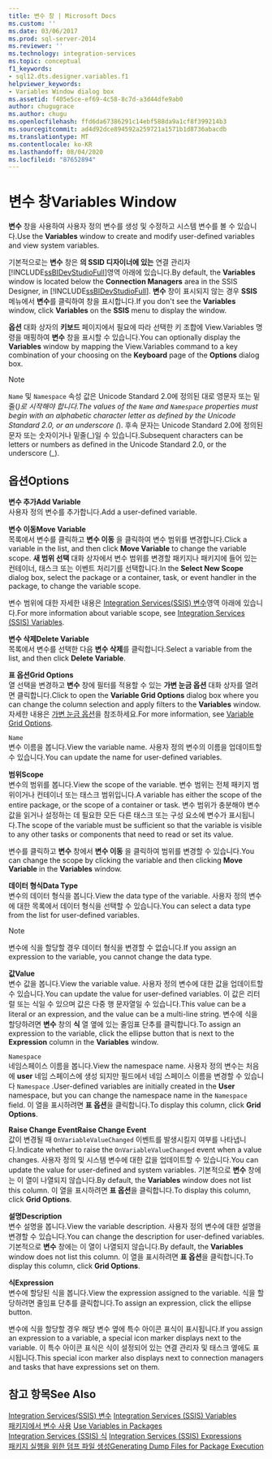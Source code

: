 ```yaml
---
title: 변수 창 | Microsoft Docs
ms.custom: ''
ms.date: 03/06/2017
ms.prod: sql-server-2014
ms.reviewer: ''
ms.technology: integration-services
ms.topic: conceptual
f1_keywords:
- sql12.dts.designer.variables.f1
helpviewer_keywords:
- Variables Window dialog box
ms.assetid: f405e5ce-ef69-4c58-8c7d-a3d44dfe9ab0
author: chugugrace
ms.author: chugu
ms.openlocfilehash: ffd6da67386291c14ebf588da9a1cf8f399214b3
ms.sourcegitcommit: ad4d92dce894592a259721a1571b1d8736abacdb
ms.translationtype: MT
ms.contentlocale: ko-KR
ms.lasthandoff: 08/04/2020
ms.locfileid: "87652894"
---
```

# <a name="variables-window"></a><span data-ttu-id="3b219-102">변수 창</span><span class="sxs-lookup"><span data-stu-id="3b219-102">Variables Window</span></span>
  <span data-ttu-id="3b219-103">**변수** 창을 사용하여 사용자 정의 변수를 생성 및 수정하고 시스템 변수를 볼 수 있습니다.</span><span class="sxs-lookup"><span data-stu-id="3b219-103">Use the **Variables** window to create and modify user-defined variables and view system variables.</span></span>  
  
 <span data-ttu-id="3b219-104">기본적으로는 **변수** 창은 **의 SSID 디자이너에 있는** 연결 관리자 [!INCLUDE[ssBIDevStudioFull](../includes/ssbidevstudiofull-md.md)]영역 아래에 있습니다.</span><span class="sxs-lookup"><span data-stu-id="3b219-104">By default, the **Variables** window is located below the **Connection Managers** area in the SSIS Designer, in [!INCLUDE[ssBIDevStudioFull](../includes/ssbidevstudiofull-md.md)].</span></span> <span data-ttu-id="3b219-105">**변수** 창이 표시되지 않는 경우 **SSIS** 메뉴에서 **변수**를 클릭하여 창을 표시합니다.</span><span class="sxs-lookup"><span data-stu-id="3b219-105">If you don't see the **Variables** window, click **Variables** on the **SSIS** menu to display the window.</span></span>  
  
 <span data-ttu-id="3b219-106">**옵션** 대화 상자의 **키보드** 페이지에서 필요에 따라 선택한 키 조합에 View.Variables 명령을 매핑하여 **변수** 창을 표시할 수 있습니다.</span><span class="sxs-lookup"><span data-stu-id="3b219-106">You can optionally display the **Variables** window by mapping the View.Variables command to a key combination of your choosing on the **Keyboard** page of the **Options** dialog box.</span></span>  
  
> [!NOTE]
>  <span data-ttu-id="3b219-107">`Name` 및 `Namespace` 속성 값은 Unicode Standard 2.0에 정의된 대로 영문자 또는 밑줄(_)로 시작해야 합니다.</span><span class="sxs-lookup"><span data-stu-id="3b219-107">The values of the `Name` and `Namespace` properties must begin with an alphabetic character letter as defined by the Unicode Standard 2.0, or an underscore (_).</span></span> <span data-ttu-id="3b219-108">후속 문자는 Unicode Standard 2.0에 정의된 문자 또는 숫자이거나 밑줄(\_)일 수 있습니다.</span><span class="sxs-lookup"><span data-stu-id="3b219-108">Subsequent characters can be letters or numbers as defined in the Unicode Standard 2.0, or the underscore (\_).</span></span>  
  
## <a name="options"></a><span data-ttu-id="3b219-109">옵션</span><span class="sxs-lookup"><span data-stu-id="3b219-109">Options</span></span>  
 <span data-ttu-id="3b219-110">**변수 추가**</span><span class="sxs-lookup"><span data-stu-id="3b219-110">**Add Variable**</span></span>  
 <span data-ttu-id="3b219-111">사용자 정의 변수를 추가합니다.</span><span class="sxs-lookup"><span data-stu-id="3b219-111">Add a user-defined variable.</span></span>  
  
 <span data-ttu-id="3b219-112">**변수 이동**</span><span class="sxs-lookup"><span data-stu-id="3b219-112">**Move Variable**</span></span>  
 <span data-ttu-id="3b219-113">목록에서 변수를 클릭하고 **변수 이동** 을 클릭하여 변수 범위를 변경합니다.</span><span class="sxs-lookup"><span data-stu-id="3b219-113">Click a variable in the list, and then click **Move Variable** to change the variable scope.</span></span> <span data-ttu-id="3b219-114">**새 범위 선택** 대화 상자에서 변수 범위를 변경할 패키지나 패키지에 들어 있는 컨테이너, 태스크 또는 이벤트 처리기를 선택합니다.</span><span class="sxs-lookup"><span data-stu-id="3b219-114">In the **Select New Scope** dialog box, select the package or a container, task, or event handler in the package, to change the variable scope.</span></span>  
  
 <span data-ttu-id="3b219-115">변수 범위에 대한 자세한 내용은 [Integration Services&#40;SSIS&#41; 변수](integration-services-ssis-variables.md)영역 아래에 있습니다.</span><span class="sxs-lookup"><span data-stu-id="3b219-115">For more information about variable scope, see [Integration Services &#40;SSIS&#41; Variables](integration-services-ssis-variables.md).</span></span>  
  
 <span data-ttu-id="3b219-116">**변수 삭제**</span><span class="sxs-lookup"><span data-stu-id="3b219-116">**Delete Variable**</span></span>  
 <span data-ttu-id="3b219-117">목록에서 변수를 선택한 다음 **변수 삭제**를 클릭합니다.</span><span class="sxs-lookup"><span data-stu-id="3b219-117">Select a variable from the list, and then click **Delete Variable**.</span></span>  
  
 <span data-ttu-id="3b219-118">**표 옵션**</span><span class="sxs-lookup"><span data-stu-id="3b219-118">**Grid Options**</span></span>  
 <span data-ttu-id="3b219-119">열 선택을 변경하고 **변수** 창에 필터를 적용할 수 있는 **가변 눈금 옵션** 대화 상자를 열려면 클릭합니다.</span><span class="sxs-lookup"><span data-stu-id="3b219-119">Click to open the **Variable Grid Options** dialog box where you can change the column selection and apply filters to the **Variables** window.</span></span> <span data-ttu-id="3b219-120">자세한 내용은 [가변 눈금 옵션](../../2014/integration-services/variable-grid-options.md)을 참조하세요.</span><span class="sxs-lookup"><span data-stu-id="3b219-120">For more information, see [Variable Grid Options](../../2014/integration-services/variable-grid-options.md).</span></span>  
  
 `Name`  
 <span data-ttu-id="3b219-121">변수 이름을 봅니다.</span><span class="sxs-lookup"><span data-stu-id="3b219-121">View the variable name.</span></span> <span data-ttu-id="3b219-122">사용자 정의 변수의 이름을 업데이트할 수 있습니다.</span><span class="sxs-lookup"><span data-stu-id="3b219-122">You can update the name for user-defined variables.</span></span>  
  
 <span data-ttu-id="3b219-123">**범위**</span><span class="sxs-lookup"><span data-stu-id="3b219-123">**Scope**</span></span>  
 <span data-ttu-id="3b219-124">변수의 범위를 봅니다.</span><span class="sxs-lookup"><span data-stu-id="3b219-124">View the scope of the variable.</span></span> <span data-ttu-id="3b219-125">변수 범위는 전체 패키지 범위이거나 컨테이너 또는 태스크 범위입니다.</span><span class="sxs-lookup"><span data-stu-id="3b219-125">A variable has either the scope of the entire package, or the scope of a container or task.</span></span> <span data-ttu-id="3b219-126">변수 범위가 충분해야 변수 값을 읽거나 설정하는 데 필요한 모든 다른 태스크 또는 구성 요소에 변수가 표시됩니다.</span><span class="sxs-lookup"><span data-stu-id="3b219-126">The scope of the variable must be sufficient so that the variable is visible to any other tasks or components that need to read or set its value.</span></span>  
  
 <span data-ttu-id="3b219-127">변수를 클릭하고 **변수** 창에서 **변수 이동** 을 클릭하여 범위를 변경할 수 있습니다.</span><span class="sxs-lookup"><span data-stu-id="3b219-127">You can change the scope by clicking the variable and then clicking **Move Variable** in the **Variables** window.</span></span>  
  
 <span data-ttu-id="3b219-128">**데이터 형식**</span><span class="sxs-lookup"><span data-stu-id="3b219-128">**Data Type**</span></span>  
 <span data-ttu-id="3b219-129">변수의 데이터 형식을 봅니다.</span><span class="sxs-lookup"><span data-stu-id="3b219-129">View the data type of the variable.</span></span> <span data-ttu-id="3b219-130">사용자 정의 변수에 대한 목록에서 데이터 형식을 선택할 수 있습니다.</span><span class="sxs-lookup"><span data-stu-id="3b219-130">You can select a data type from the list for user-defined variables.</span></span>  
  
> [!NOTE]  
>  <span data-ttu-id="3b219-131">변수에 식을 할당할 경우 데이터 형식을 변경할 수 없습니다.</span><span class="sxs-lookup"><span data-stu-id="3b219-131">If you assign an expression to the variable, you cannot change the data type.</span></span>  
  
 <span data-ttu-id="3b219-132">**값**</span><span class="sxs-lookup"><span data-stu-id="3b219-132">**Value**</span></span>  
 <span data-ttu-id="3b219-133">변수 값을 봅니다.</span><span class="sxs-lookup"><span data-stu-id="3b219-133">View the variable value.</span></span> <span data-ttu-id="3b219-134">사용자 정의 변수에 대한 값을 업데이트할 수 있습니다.</span><span class="sxs-lookup"><span data-stu-id="3b219-134">You can update the value for user-defined variables.</span></span> <span data-ttu-id="3b219-135">이 값은 리터럴 또는 식일 수 있으며 값은 다중 행 문자열일 수 있습니다.</span><span class="sxs-lookup"><span data-stu-id="3b219-135">This value can be a literal or an expression, and the value can be a multi-line string.</span></span> <span data-ttu-id="3b219-136">변수에 식을 할당하려면 **변수** 창의 **식** 열 옆에 있는 줄임표 단추를 클릭합니다.</span><span class="sxs-lookup"><span data-stu-id="3b219-136">To assign an expression to the variable, click the ellipse button that is next to the **Expression** column in the **Variables** window.</span></span>  
  
 `Namespace`  
 <span data-ttu-id="3b219-137">네임스페이스 이름을 봅니다.</span><span class="sxs-lookup"><span data-stu-id="3b219-137">View the namespace name.</span></span> <span data-ttu-id="3b219-138">사용자 정의 변수는 처음에 **user** 네임 스페이스에 생성 되지만 필드에서 네임 스페이스 이름을 변경할 수 있습니다 `Namespace` .</span><span class="sxs-lookup"><span data-stu-id="3b219-138">User-defined variables are initially created in the **User** namespace, but you can change the namespace name in the `Namespace` field.</span></span> <span data-ttu-id="3b219-139">이 열을 표시하려면 **표 옵션**을 클릭합니다.</span><span class="sxs-lookup"><span data-stu-id="3b219-139">To display this column, click **Grid Options**.</span></span>  
  
 <span data-ttu-id="3b219-140">**Raise Change Event**</span><span class="sxs-lookup"><span data-stu-id="3b219-140">**Raise Change Event**</span></span>  
 <span data-ttu-id="3b219-141">값이 변경될 때 `OnVariableValueChanged` 이벤트를 발생시킬지 여부를 나타냅니다.</span><span class="sxs-lookup"><span data-stu-id="3b219-141">Indicate whether to raise the `OnVariableValueChanged` event when a value changes.</span></span> <span data-ttu-id="3b219-142">사용자 정의 및 시스템 변수에 대한 값을 업데이트할 수 있습니다.</span><span class="sxs-lookup"><span data-stu-id="3b219-142">You can update the value for user-defined and system variables.</span></span> <span data-ttu-id="3b219-143">기본적으로 **변수** 창에는 이 열이 나열되지 않습니다.</span><span class="sxs-lookup"><span data-stu-id="3b219-143">By default, the **Variables** window does not list this column.</span></span> <span data-ttu-id="3b219-144">이 열을 표시하려면 **표 옵션**을 클릭합니다.</span><span class="sxs-lookup"><span data-stu-id="3b219-144">To display this column, click **Grid Options**.</span></span>  
  
 <span data-ttu-id="3b219-145">**설명**</span><span class="sxs-lookup"><span data-stu-id="3b219-145">**Description**</span></span>  
 <span data-ttu-id="3b219-146">변수 설명을 봅니다.</span><span class="sxs-lookup"><span data-stu-id="3b219-146">View the variable description.</span></span> <span data-ttu-id="3b219-147">사용자 정의 변수에 대한 설명을 변경할 수 있습니다.</span><span class="sxs-lookup"><span data-stu-id="3b219-147">You can change the description for user-defined variables.</span></span> <span data-ttu-id="3b219-148">기본적으로 **변수** 창에는 이 열이 나열되지 않습니다.</span><span class="sxs-lookup"><span data-stu-id="3b219-148">By default, the **Variables** window does not list this column.</span></span> <span data-ttu-id="3b219-149">이 열을 표시하려면 **표 옵션**을 클릭합니다.</span><span class="sxs-lookup"><span data-stu-id="3b219-149">To display this column, click **Grid Options**.</span></span>  
  
 <span data-ttu-id="3b219-150">**식**</span><span class="sxs-lookup"><span data-stu-id="3b219-150">**Expression**</span></span>  
 <span data-ttu-id="3b219-151">변수에 할당된 식을 봅니다.</span><span class="sxs-lookup"><span data-stu-id="3b219-151">View the expression assigned to the variable.</span></span> <span data-ttu-id="3b219-152">식을 할당하려면 줄임표 단추를 클릭합니다.</span><span class="sxs-lookup"><span data-stu-id="3b219-152">To assign an expression, click the ellipse button.</span></span>  
  
 <span data-ttu-id="3b219-153">변수에 식을 할당할 경우 해당 변수 옆에 특수 아이콘 표식이 표시됩니다.</span><span class="sxs-lookup"><span data-stu-id="3b219-153">If you assign an expression to a variable, a special icon marker displays next to the variable.</span></span> <span data-ttu-id="3b219-154">이 특수 아이콘 표식은 식이 설정되어 있는 연결 관리자 및 태스크 옆에도 표시됩니다.</span><span class="sxs-lookup"><span data-stu-id="3b219-154">This special icon marker also displays next to connection managers and tasks that have expressions set on them.</span></span>  
  
## <a name="see-also"></a><span data-ttu-id="3b219-155">참고 항목</span><span class="sxs-lookup"><span data-stu-id="3b219-155">See Also</span></span>  
 <span data-ttu-id="3b219-156">[Integration Services&#40;SSIS&#41; 변수](integration-services-ssis-variables.md) </span><span class="sxs-lookup"><span data-stu-id="3b219-156">[Integration Services &#40;SSIS&#41; Variables](integration-services-ssis-variables.md) </span></span>  
 <span data-ttu-id="3b219-157">[패키지에서 변수 사용](../../2014/integration-services/use-variables-in-packages.md) </span><span class="sxs-lookup"><span data-stu-id="3b219-157">[Use Variables in Packages](../../2014/integration-services/use-variables-in-packages.md) </span></span>  
 <span data-ttu-id="3b219-158">[Integration Services &#40;SSIS&#41; 식](expressions/integration-services-ssis-expressions.md) </span><span class="sxs-lookup"><span data-stu-id="3b219-158">[Integration Services &#40;SSIS&#41; Expressions](expressions/integration-services-ssis-expressions.md) </span></span>  
 [<span data-ttu-id="3b219-159">패키지 실행을 위한 덤프 파일 생성</span><span class="sxs-lookup"><span data-stu-id="3b219-159">Generating Dump Files for Package Execution</span></span>](troubleshooting/generating-dump-files-for-package-execution.md)  
  
  
